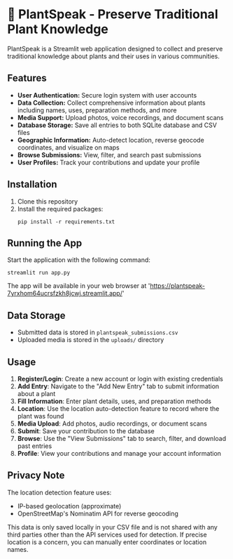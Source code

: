 # 🌿 PlantSpeak - Preserve Traditional Plant Knowledge

PlantSpeak is a Streamlit web application designed to collect and preserve traditional knowledge about plants and their uses in various communities.

## Features

- **User Authentication:** Secure login system with user accounts
- **Data Collection:** Collect comprehensive information about plants including names, uses, preparation methods, and more
- **Media Support:** Upload photos, voice recordings, and document scans
- **Database Storage:** Save all entries to both SQLite database and CSV files
- **Geographic Information:** Auto-detect location, reverse geocode coordinates, and visualize on maps
- **Browse Submissions:** View, filter, and search past submissions
- **User Profiles:** Track your contributions and update your profile

## Installation

1. Clone this repository
2. Install the required packages:
   ```
   pip install -r requirements.txt
   ```

## Running the App

Start the application with the following command:
```
streamlit run app.py
```

The app will be available in your web browser at 'https://plantspeak-7yrxhom64ucrsfzkh8jcwj.streamlit.app/'

## Data Storage

- Submitted data is stored in `plantspeak_submissions.csv`
- Uploaded media is stored in the `uploads/` directory

## Usage

1. **Register/Login**: Create a new account or login with existing credentials
2. **Add Entry**: Navigate to the "Add New Entry" tab to submit information about a plant
3. **Fill Information**: Enter plant details, uses, and preparation methods
4. **Location**: Use the location auto-detection feature to record where the plant was found
5. **Media Upload**: Add photos, audio recordings, or document scans
6. **Submit**: Save your contribution to the database
7. **Browse**: Use the "View Submissions" tab to search, filter, and download past entries
8. **Profile**: View your contributions and manage your account information

## Privacy Note

The location detection feature uses:
- IP-based geolocation (approximate)
- OpenStreetMap's Nominatim API for reverse geocoding

This data is only saved locally in your CSV file and is not shared with any third parties other than the API services used for detection. If precise location is a concern, you can manually enter coordinates or location names.
